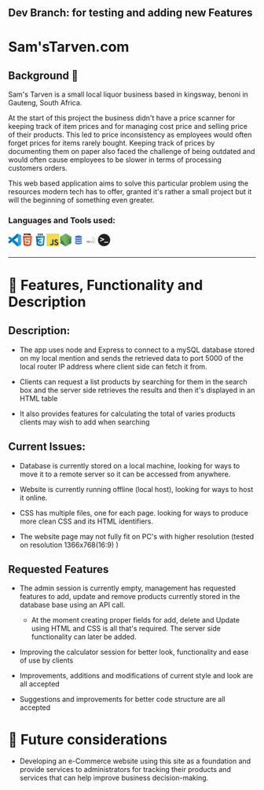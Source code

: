## Dev Branch: for testing and adding new Features

# Sam'sTarven.com

## Background 👋 

Sam's Tarven is a small local liquor business based in kingsway, benoni in Gauteng, South Africa.

At the start of this project the business didn't have a price scanner for keeping track of item prices and
for managing cost price and selling price of their products.
This led to price inconsistency as employees would often forget prices for items rarely bought. Keeping track
of prices by documenting them on paper also faced the challenge of being outdated and would often cause employees to be slower in terms of processing customers orders.

This web based application aims to solve this particular problem using the resources modern tech has to offer, granted it's rather a small project but it will the beginning of something even greater.

### Languages and Tools used:

<img align="left" alt="Visual Studio Code" width="26px" src="https://raw.githubusercontent.com/github/explore/80688e429a7d4ef2fca1e82350fe8e3517d3494d/topics/visual-studio-code/visual-studio-code.png" />
<img align="left" alt="HTML5" width="26px" src="https://raw.githubusercontent.com/github/explore/80688e429a7d4ef2fca1e82350fe8e3517d3494d/topics/html/html.png" />
<img align="left" alt="CSS3" width="26px" src="https://raw.githubusercontent.com/github/explore/80688e429a7d4ef2fca1e82350fe8e3517d3494d/topics/css/css.png" />
<img align="left" alt="JavaScript" width="26px" src="https://raw.githubusercontent.com/github/explore/80688e429a7d4ef2fca1e82350fe8e3517d3494d/topics/javascript/javascript.png" />
<img align="left" alt="Node.js" width="26px" src="https://raw.githubusercontent.com/github/explore/80688e429a7d4ef2fca1e82350fe8e3517d3494d/topics/nodejs/nodejs.png" />
<img align="left" alt="SQL" width="26px" src="https://raw.githubusercontent.com/github/explore/80688e429a7d4ef2fca1e82350fe8e3517d3494d/topics/sql/sql.png" />
<img align="left" alt="MySQL" width="26px" src="https://raw.githubusercontent.com/github/explore/80688e429a7d4ef2fca1e82350fe8e3517d3494d/topics/mysql/mysql.png" />
<img align="left" alt="Terminal" width="26px" src="https://raw.githubusercontent.com/github/explore/80688e429a7d4ef2fca1e82350fe8e3517d3494d/topics/terminal/terminal.png" />


<br />
<br />

---

# 🔭 Features, Functionality and Description

## Description:
- The app uses node and Express to connect to a mySQL database 
  stored on my local mention and sends the retrieved data to port 5000 of the
  local router IP address where client side can fetch it from.

- Clients can request a list products by searching for them in the 
  search box and the server side retrieves the results and
  then it's displayed in an HTML table

- It also provides features for calculating the total of varies products
  clients may wish to add when searching

## Current Issues:
- Database is currently stored on a local machine, 
  looking for ways to move it to a remote server
  so it can be accessed from anywhere.

- Website is currently running offline (local host),
  looking for ways to host it online.

- CSS has multiple files, one for each page. 
  looking for ways to produce more clean CSS and its HTML identifiers.

- The website page may not fully fit on PC's with higher resolution 
  (tested on resolution 1366x768(16:9) )

## Requested Features

- The admin session is currently empty, 
  management has requested features to add, update and remove products 
  currently stored in the database base using an API call. 
    - At the moment creating proper fields for add, delete and Update 
      using HTML and CSS is all that's required. 
      The server side functionality can later be added.

- Improving the calculator session for better look, 
  functionality and ease of use by clients

- Improvements, additions and modifications of current style and 
  look are all accepted
    
- Suggestions and improvements for better code structure are all accepted

# 🌱 Future considerations

- Developing an e-Commerce website using this site as a foundation and provide services to administrators for tracking their products and 
  services that can help improve business decision-making.
